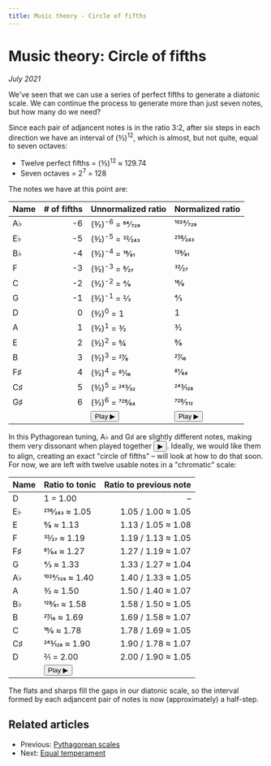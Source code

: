 ```yaml
---
title: Music theory - Circle of fifths
---
```

<script src="Sound.js"></script>

# Music theory: Circle of fifths

*July 2021*

<script>var d = 587.3295;</script>

We've seen that we can use a series of perfect fifths to generate a diatonic scale. We can continue the process to generate more than just seven notes, but how many do we need?

Since each pair of adjancent notes is in the ratio 3:2, after six steps in each direction we have an interval of (3&frasl;2)<sup>12</sup>, which is almost, but not quite, equal to seven octaves:

* Twelve perfect fifths = (3&frasl;2)<sup>12</sup> &approx; 129.74
* Seven octaves = 2<sup>7</sup> = 128

The notes we have at this point are:

| Name     | \# of fifths | Unnormalized ratio | Normalized ratio |
| -------- | -----------: | ------------------ | ---------------- |
| A&flat;  | -6 | (3&frasl;2)<sup>-6</sup> = 64&frasl;729 | 1024&frasl;729 |
| E&flat;  | -5 | (3&frasl;2)<sup>-5</sup> = 32&frasl;243 | 256&frasl;243  |
| B&flat;  | -4 | (3&frasl;2)<sup>-4</sup> = 16&frasl;81  | 128&frasl;81   |
| F        | -3 | (3&frasl;2)<sup>-3</sup> = 8&frasl;27   | 32&frasl;27    |
| C        | -2 | (3&frasl;2)<sup>-2</sup> = 4&frasl;9    | 16&frasl;9     |
| G        | -1 | (3&frasl;2)<sup>-1</sup> = 2&frasl;3    | 4&frasl;3      |
| D        |  0 | (3&frasl;2)<sup>0</sup> = 1             | 1              |
| A        |  1 | (3&frasl;2)<sup>1</sup> = 3&frasl;2     | 3&frasl;2      |
| E        |  2 | (3&frasl;2)<sup>2</sup> = 9&frasl;4     | 9&frasl;8      |
| B        |  3 | (3&frasl;2)<sup>3</sup> = 27&frasl;8    | 27&frasl;16    |
| F&sharp; |  4 | (3&frasl;2)<sup>4</sup> = 81&frasl;16   | 81&frasl;64    |
| C&sharp; |  5 | (3&frasl;2)<sup>5</sup> = 243&frasl;32  | 243&frasl;128  |
| G&sharp; |  6 | (3&frasl;2)<sup>6</sup> = 729&frasl;64  | 729&frasl;512  |
|          |    | <button onclick="playRatios([64/729, 32/243, 16/81, 8/27, 4/9, 2/3, 1, 3/2, 9/4, 27/8, 81/16, 243/32, 729/64], d)">Play &#9654;</button> | <button onclick="playRatios([1024/729, 256/243, 128/81, 32/27, 16/9, 4/3, 1, 3/2, 9/8, 27/16, 81/64, 243/128, 729/512], d)">Play  &#9654;</button> |

In this Pythagorean tuning, A&flat; and G&sharp; are slightly different notes, making them very dissonant when played together <button onclick="playRatios([1024/729, 729/512], d)">&#9654;</button>. Ideally, we would like them to align, creating an exact "circle of fifths" &ndash; will look at how to do that soon. For now, we are left with twelve usable notes in a "chromatic" scale:

| Name     | Ratio to tonic               | Ratio to previous note        |
| -------- | ---------------------------- | ----------------------------: |
| D        | 1 = 1.00                     | &ndash;                       |
| E&flat;  | 256&frasl;243 &approx; 1.05  | 1.05 / 1.00 &approx; 1.05     |
| E        | 9&frasl;8 &approx; 1.13      | 1.13 / 1.05 &approx; 1.08     |
| F        | 32&frasl;27 &approx; 1.19    | 1.19 / 1.13 &approx; 1.05     |
| F&sharp; | 81&frasl;64 &approx; 1.27    | 1.27 / 1.19 &approx; 1.07     |
| G        | 4&frasl;3 &approx; 1.33      | 1.33 / 1.27 &approx; 1.04     |
| A&flat;  | 1024&frasl;729 &approx; 1.40 | 1.40 / 1.33 &approx; 1.05     |
| A        | 3&frasl;2 &approx; 1.50      | 1.50 / 1.40 &approx; 1.07     |
| B&flat;  | 128&frasl;81 &approx; 1.58   | 1.58 / 1.50 &approx; 1.05     |
| B        | 27&frasl;16 &approx; 1.69    | 1.69 / 1.58 &approx; 1.07     |
| C        | 16&frasl;9 &approx; 1.78     | 1.78 / 1.69 &approx; 1.05     |
| C&sharp; | 243&frasl;128 &approx; 1.90  | 1.90 / 1.78 &approx; 1.07     |
| D        | 2&frasl;1 = 2.00             | 2.00 / 1.90 &approx; 1.05     |
|          | <button onclick="playRatios([1, 256/243, 9/8, 32/27, 81/64, 4/3, 1024/729, 3/2, 128/81, 27/16, 16/9, 243/128, 2], d)">Play &#9654;</button> |

The flats and sharps fill the gaps in our diatonic scale, so the interval formed by each adjancent pair of notes is now (approximately) a half-step.

## Related articles

* Previous: [Pythagorean scales](03-PythagoreanScales.html)
* Next: [Equal temperament](05-EqualTemperament.html)
